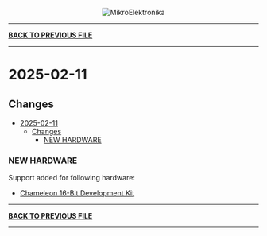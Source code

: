 <p align="center">
  <img src="http://www.mikroe.com/img/designs/beta/logo_small.png?raw=true" alt="MikroElektronika"/>
</p>

---

**[BACK TO PREVIOUS FILE](../changelog.md)**

---

# 2025-02-11

## Changes

- [2025-02-11](#2025-02-11)
  - [Changes](#changes)
    - [NEW HARDWARE](#new-hardware)

### NEW HARDWARE

Support added for following hardware:

+ [Chameleon 16-Bit Development Kit](https://mplab-discover.microchip.com/v2/item/com.microchip.portal.evalboard/com.microchip.subcategories.modules-and-peripherals.communication.can.Others/mcu08.tdkcha001/1.0.0?view=about)

---

**[BACK TO PREVIOUS FILE](../changelog.md)**

---
